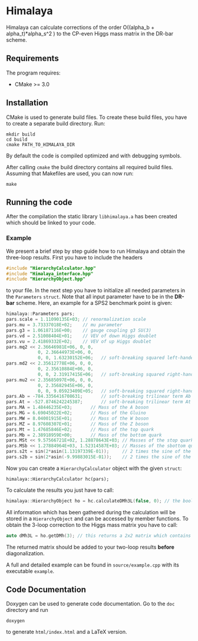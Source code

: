 # Himalaya

Himalaya can calculate corrections of the order O((alpha_b + alpha_t)*alpha_s^2 ) to the CP-even Higgs mass matrix in the DR-bar scheme.

## Requirements
The program requires:
* CMake >= 3.0

## Installation
CMake is used to generate build files.
To create these build files, you have to create a separate build directory.
Run:
```
mkdir build
cd build
cmake PATH_TO_HIMALAYA_DIR
```
By default the code is compiled optimized and with debugging symbols.

After calling `cmake` the build directory contains all required build files. Assuming that Makefiles are used, you can now run:
```
make
```

## Running the code
After the compilation the static library `libhimalaya.a` has been created which should be linked to your code.

### Example
We present a brief step by step guide how to run Himalaya and obtain the three-loop results. First you have to include the headers
```cpp
#include "HierarchyCalculator.hpp"
#include "Himalaya_interface.hpp"
#include "HierarchyObject.hpp"
```
to your file. In the next step you have to initialize all needed parameters in the `Parameters` `struct`. Note that all input parameter have to be in the **DR-bar** scheme. Here, an example for a SPS2 benchmark point is given:
```cpp
himalaya::Parameters pars;
pars.scale = 1.11090135E+03; // renormalization scale
pars.mu = 3.73337018E+02;    // mu parameter
pars.g3 = 1.06187116E+00;    // gauge coupling g3 SU(3)
pars.vd = 2.51008404E+01;    // VEV of down Higgs doublet
pars.vu = 2.41869332E+02;    // VEV of up Higgs doublet
pars.mq2 << 2.36646981E+06, 0, 0,
            0, 2.36644973E+06, 0,
            0, 0, 1.63230152E+06;	// soft-breaking squared left-handed squark mass parameters
pars.md2 << 2.35612778E+06, 0, 0,
            0, 2.35610884E+06, 0,
            0, 0, 2.31917415E+06;	// soft-breaking squared right-handed down-squark mass parameters
pars.mu2 << 2.35685097E+06, 0, 0,
            0, 2.35682945E+06, 0,
            0, 0, 9.05923409E+05;	// soft-breaking squared right-handed up-squark mass parameters
pars.Ab = -784.3356416708631;		// soft-breaking trilinear term Ab
pars.At = -527.8746242245387;		// soft-breaking trilinear term At
pars.MA = 1.48446235E+03;		// Mass of the A boson
pars.MG = 6.69045022E+02;		// Mass of the Gluino
pars.MW = 8.04001915E+01;		// Mass of the W boson
pars.MZ = 8.97608307E+01;		// Mass of the Z boson 
pars.Mt = 1.47685846E+02;		// Mass of the top quark
pars.Mb = 2.38918959E+00;		// Mass of the bottom quark
pars.MSt << 9.57566721E+02, 1.28878643E+03;	// Masses of the stop quarks
pars.MSb << 1.27884964E+03, 1.52314587E+03;	// Masses of the sbottom quarks
pars.s2t = sin(2*asin(1.13197339E-01));		// 2 times the sine of the stop mixing angle
pars.s2b = sin(2*asin(-9.99883015E-01));	// 2 times the sine of the sbottom mixing angle
```
Now you can create a `HierarchyCalculator` object with the given `struct`:
```
himalaya::HierarchyCalculator hc(pars);
```
To calculate the results you just have to call:
```cpp
himalaya::HierarchyObject ho = hc.calculateDMh3L(false, 0); // the bool argument switches between corrections proportional to alpha_t (false) or alpha_b (true). The integer is a flag to choose among the DR- (0) or the MDR-scheme (1)
```
All information which has been gathered during the calculation will be stored in a `HierarchyObject` and can be accessed by member functions. To obtain the 3-loop correction to the Higgs mass matrix you have to call:
```cpp
auto dMh3L = ho.getDMh(3); // this returns a 2x2 matrix which contains the alpha_t*alpha_s^2 corrections for the given parameter point
```
The returned matrix should be added to your two-loop results **before** diagonalization.

A full and detailed example can be found in `source/example.cpp` with its executable `example`.

## Code Documentation
Doxygen can be used to generate code documentation. Go to the `doc` directory
and run
```
doxygen
```
to generate `html/index.html` and a LaTeX version.
